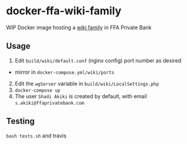 # docker-ffa-wiki-family
WIP
Docker image hosting a [wiki family](https://www.mediawiki.org/wiki/Manual:Wiki_family) in FFA Private Bank

## Usage
1. Edit `build/wiki/default.conf` (nginx config) port number as desired
  * mirror in `docker-compose.yml/wiki/ports`
2. Edit the `wgServer` variable in `build/wiki/LocalSettings.php`
3. `docker-compose up`
4. The user `Shadi Akiki` is created by default, with email `s.akiki@ffaprivatebank.com`

## Testing
`bash tests.sh` and travis
